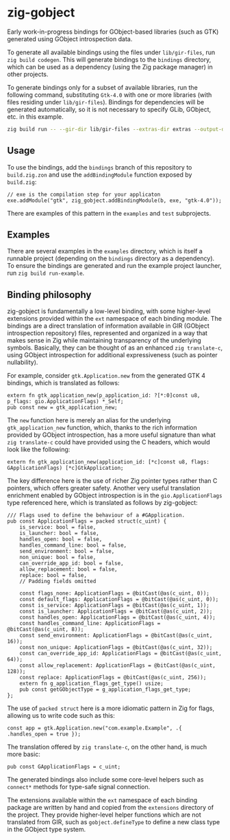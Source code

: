 # zig-gobject

Early work-in-progress bindings for GObject-based libraries (such as GTK)
generated using GObject introspection data.

To generate all available bindings using the files under `lib/gir-files`, run
`zig build codegen`. This will generate bindings to the `bindings` directory,
which can be used as a dependency (using the Zig package manager) in other
projects.

To generate bindings only for a subset of available libraries, run the following
command, substituting `Gtk-4.0` with one or more libraries (with files residing
under `lib/gir-files`). Bindings for dependencies will be generated
automatically, so it is not necessary to specify GLib, GObject, etc. in this
example.

```sh
zig build run -- --gir-dir lib/gir-files --extras-dir extras --output-dir src/gir-out Gtk-4.0
```

## Usage

To use the bindings, add the `bindings` branch of this repository to
`build.zig.zon` and use the `addBindingModule` function exposed by `build.zig`:

```zig
// exe is the compilation step for your applicaton
exe.addModule("gtk", zig_gobject.addBindingModule(b, exe, "gtk-4.0"));
```

There are examples of this pattern in the `examples` and `test` subprojects.

## Examples

There are several examples in the `examples` directory, which is itself a
runnable project (depending on the `bindings` directory as a dependency). To
ensure the bindings are generated and run the example project launcher, run
`zig build run-example`.

## Binding philosophy

zig-gobject is fundamentally a low-level binding, with some higher-level
extensions provided within the `ext` namespace of each binding module.  The
bindings are a direct translation of information available in GIR (GObject
introspection repository) files, represented and organized in a way that makes
sense in Zig while maintaining transparency of the underlying symbols.
Basically, they can be thought of as an enhanced `zig translate-c`, using
GObject introspection for additional expressiveness (such as pointer
nullability).

For example, consider `gtk.Application.new` from the generated GTK 4 bindings,
which is translated as follows:

```zig
extern fn gtk_application_new(p_application_id: ?[*:0]const u8, p_flags: gio.ApplicationFlags) *_Self;
pub const new = gtk_application_new;
```

The `new` function here is merely an alias for the underlying
`gtk_application_new` function, which, thanks to the rich information provided
by GObject introspection, has a more useful signature than what
`zig translate-c` could have provided using the C headers, which would look like
the following:

```zig
extern fn gtk_application_new(application_id: [*c]const u8, flags: GApplicationFlags) [*c]GtkApplication;
```

The key difference here is the use of richer Zig pointer types rather than C
pointers, which offers greater safety. Another very useful translation
enrichment enabled by GObject introspection is in the `gio.ApplicationFlags`
type referenced here, which is translated as follows by zig-gobject:

```zig
/// Flags used to define the behaviour of a #GApplication.
pub const ApplicationFlags = packed struct(c_uint) {
    is_service: bool = false,
    is_launcher: bool = false,
    handles_open: bool = false,
    handles_command_line: bool = false,
    send_environment: bool = false,
    non_unique: bool = false,
    can_override_app_id: bool = false,
    allow_replacement: bool = false,
    replace: bool = false,
    // Padding fields omitted

    const flags_none: ApplicationFlags = @bitCast(@as(c_uint, 0));
    const default_flags: ApplicationFlags = @bitCast(@as(c_uint, 0));
    const is_service: ApplicationFlags = @bitCast(@as(c_uint, 1));
    const is_launcher: ApplicationFlags = @bitCast(@as(c_uint, 2));
    const handles_open: ApplicationFlags = @bitCast(@as(c_uint, 4));
    const handles_command_line: ApplicationFlags = @bitCast(@as(c_uint, 8));
    const send_environment: ApplicationFlags = @bitCast(@as(c_uint, 16));
    const non_unique: ApplicationFlags = @bitCast(@as(c_uint, 32));
    const can_override_app_id: ApplicationFlags = @bitCast(@as(c_uint, 64));
    const allow_replacement: ApplicationFlags = @bitCast(@as(c_uint, 128));
    const replace: ApplicationFlags = @bitCast(@as(c_uint, 256));
    extern fn g_application_flags_get_type() usize;
    pub const getGObjectType = g_application_flags_get_type;
};
```

The use of `packed struct` here is a more idiomatic pattern in Zig for flags,
allowing us to write code such as this:

```zig
const app = gtk.Application.new("com.example.Example", .{ .handles_open = true });
```

The translation offered by `zig translate-c`, on the other hand, is much more
basic:

```zig
pub const GApplicationFlags = c_uint;
```

The generated bindings also include some core-level helpers such as `connect*`
methods for type-safe signal connection.

The extensions available within the `ext` namespace of each binding package are
written by hand and copied from the `extensions` directory of the project. They
provide higher-level helper functions which are not translated from GIR, such as
`gobject.defineType` to define a new class type in the GObject type system.
